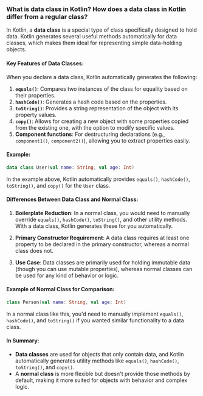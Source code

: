 ### What is data class in Kotlin? How does a data class in Kotlin differ from a regular class?

In Kotlin, a **data class** is a special type of class specifically designed to hold data. Kotlin generates several useful methods automatically for data classes, which makes them ideal for representing simple data-holding objects.

#### Key Features of Data Classes:

When you declare a data class, Kotlin automatically generates the following:
1. **`equals()`**: Compares two instances of the class for equality based on their properties.
2. **`hashCode()`**: Generates a hash code based on the properties.
3. **`toString()`**: Provides a string representation of the object with its property values.
4. **`copy()`**: Allows for creating a new object with some properties copied from the existing one, with the option to modify specific values.
5. **Component functions**: For destructuring declarations (e.g., `component1()`, `component2()`), allowing you to extract properties easily.

#### Example:
```kotlin
data class User(val name: String, val age: Int)
```

In the example above, Kotlin automatically provides `equals()`, `hashCode()`, `toString()`, and `copy()` for the `User` class.

#### Differences Between Data Class and Normal Class:
1. **Boilerplate Reduction**: In a normal class, you would need to manually override `equals()`, `hashCode()`, `toString()`, and other utility methods. With a data class, Kotlin generates these for you automatically.

2. **Primary Constructor Requirement**: A data class requires at least one property to be declared in the primary constructor, whereas a normal class does not.

3. **Use Case**: Data classes are primarily used for holding immutable data (though you can use mutable properties), whereas normal classes can be used for any kind of behavior or logic.

#### Example of Normal Class for Comparison:

```kotlin
class Person(val name: String, val age: Int)
```
In a normal class like this, you'd need to manually implement `equals()`, `hashCode()`, and `toString()` if you wanted similar functionality to a data class.

#### In Summary:

- **Data classes** are used for objects that only contain data, and Kotlin automatically generates utility methods like `equals()`, `hashCode()`, `toString()`, and `copy()`.
- A **normal class** is more flexible but doesn't provide those methods by default, making it more suited for objects with behavior and complex logic.